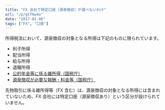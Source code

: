 ```yaml
---
title: "FX 会社で特定口座（源泉徴収）が選べないわけ"
url: "/p/gtf6w4o"
date: "2017-01-06"
tags: ["FX", "口座"]
---
```


所得税法において、源泉徴収の対象となる所得は下記のものに限られています。

* 利子所得
* 配当所得
* 給与所得
* 退職所得
* [公的年金等に係る雑所得（国税庁）](https://www.nta.go.jp/taxanswer/shotoku/1600.htm)
* [源泉徴収が必要な報酬・料金等（国税庁）](https://www.nta.go.jp/taxanswer/gensen/2792.htm)

先物取引に係る雑所得等（FX 含む）は、源泉徴収の対象となる所得には含まれていないため、FX 会社には特定口座（源泉徴収あり）という区分が設けられていません。

